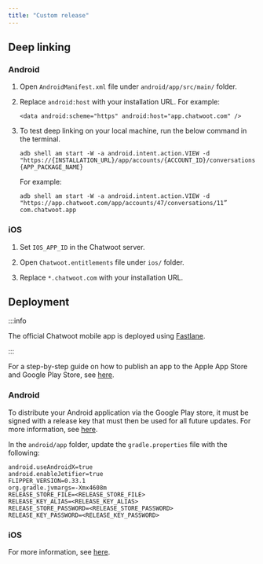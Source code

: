 ```yaml
---
title: "Custom release"
---
```


## Deep linking

### Android

1. Open `AndroidManifest.xml` file under `android/app/src/main/` folder.

2. Replace `android:host` with your installation URL. For example:

   ```
   <data android:scheme="https" android:host="app.chatwoot.com" />
   ```

3. To test deep linking on your local machine, run the below command in the terminal.

   ```
   adb shell am start -W -a android.intent.action.VIEW -d "https://{INSTALLATION_URL}/app/accounts/{ACCOUNT_ID}/conversations/{CONVERSATION_URL} {APP_PACKAGE_NAME}
   ```

   For example:

   ```
   adb shell am start -W -a android.intent.action.VIEW -d "https://app.chatwoot.com/app/accounts/47/conversations/11” com.chatwoot.app
   ```

### iOS

1. Set `IOS_APP_ID` in the Chatwoot server.

2. Open `Chatwoot.entitlements` file under `ios/` folder.

3. Replace `*.chatwoot.com` with your installation URL.

## Deployment

:::info

The official Chatwoot mobile app is deployed using [Fastlane](https://docs.fastlane.tools/getting-started/cross-platform/react-native/).

:::

For a step-by-step guide on how to publish an app to the Apple App Store and Google Play Store, see [here](https://www.reactnativeschool.com/publishing-react-native-app/).

### Android

To distribute your Android application via the Google Play store, it must be signed with a release key that must then be used for all future updates. For more information, see [here](https://reactnative.dev/docs/signed-apk-android).

In the `android/app` folder, update the `gradle.properties` file with the following:

```
android.useAndroidX=true
android.enableJetifier=true
FLIPPER_VERSION=0.33.1
org.gradle.jvmargs=-Xmx4608m
RELEASE_STORE_FILE=<RELEASE_STORE_FILE>
RELEASE_KEY_ALIAS=<RELEASE_KEY_ALIAS>
RELEASE_STORE_PASSWORD=<RELEASE_STORE_PASSWORD>
RELEASE_KEY_PASSWORD=<RELEASE_KEY_PASSWORD>
```

### iOS

For more information, see [here](https://reactnative.dev/docs/publishing-to-app-store).
